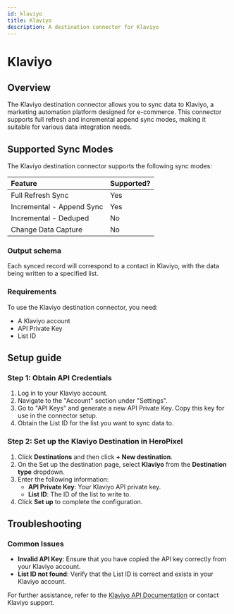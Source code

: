 ```yaml
---
id: klaviyo
title: Klaviyo
description: A destination connector for Klaviyo
---
```


# Klaviyo

## Overview

The Klaviyo destination connector allows you to sync data to Klaviyo, a marketing automation platform designed for e-commerce. This connector supports full refresh and incremental append sync modes, making it suitable for various data integration needs.

## Supported Sync Modes

The Klaviyo destination connector supports the following sync modes:

| Feature                   | Supported? |
| :------------------------ | :--------- |
| Full Refresh Sync         | Yes        |
| Incremental - Append Sync | Yes        |
| Incremental - Deduped     | No         |
| Change Data Capture       | No         |

### Output schema

Each synced record will correspond to a contact in Klaviyo, with the data being written to a specified list.

### Requirements

To use the Klaviyo destination connector, you need:

- A Klaviyo account
- API Private Key
- List ID

## Setup guide

### Step 1: Obtain API Credentials

1. Log in to your Klaviyo account.
2. Navigate to the "Account" section under "Settings".
3. Go to "API Keys" and generate a new API Private Key. Copy this key for use in the connector setup.
4. Obtain the List ID for the list you want to sync data to.

### Step 2: Set up the Klaviyo Destination in HeroPixel

1. Click **Destinations** and then click **+ New destination**.
2. On the Set up the destination page, select **Klaviyo** from the **Destination type** dropdown.
3. Enter the following information:
   - **API Private Key**: Your Klaviyo API private key.
   - **List ID**: The ID of the list to write to.
4. Click **Set up** to complete the configuration.

## Troubleshooting

### Common Issues

- **Invalid API Key**: Ensure that you have copied the API key correctly from your Klaviyo account.
- **List ID not found**: Verify that the List ID is correct and exists in your Klaviyo account.

For further assistance, refer to the [Klaviyo API Documentation](https://www.klaviyo.com/docs) or contact Klaviyo support.
